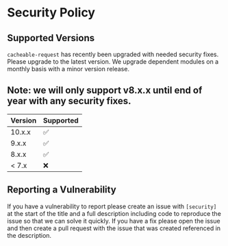 # Security Policy

## Supported Versions

`cacheable-request` has recently been upgraded with needed security fixes. Please upgrade to the latest version. We upgrade dependent modules on a monthly basis with a minor version release. 

## Note: we will only support v8.x.x until end of year with any security fixes.

| Version | Supported          |
| ------- | ------------------ |
| 10.x.x   | :white_check_mark: |
| 9.x.x   | :white_check_mark: |
| 8.x.x   | :white_check_mark: |
| < 7.x   | :x:                |

## Reporting a Vulnerability

If you have a vulnerability to report please create an issue with `[security]` at the start of the title and a full description including code to reproduce the issue so that we can solve it quickly. If you have a fix please open the issue and then create a pull request with the issue that was created referenced in the description. 
